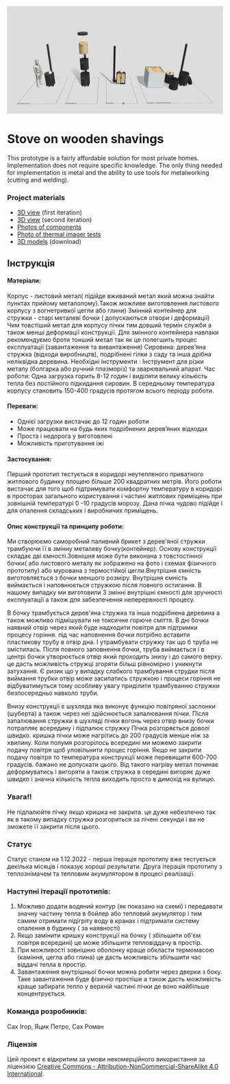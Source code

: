 ![alt text](https://github.com/Ostriv-platform/Wood_chip_stove/blob/main/Stove_general_view.jpg?raw=true)

# Stove on wooden shavings

This prototype is a fairly affordable solution for most private homes. Implementation does not require specific knowledge. The only thing needed for implementation is metal and the ability to use tools for metalworking (cutting and welding).

### Project materials

- [3D view](https://sketchfab.com/3d-models/stove-prototype-10-52218750ea024a8d8f91d65e440f9fa2) (first iteration)
- [3D view](https://sketchfab.com/3d-models/stove-prototype-20-52fff2d47ecf4f34a340b4a304733834) (second iteration)
- [Photos of components](https://github.com/Ostriv-platform/Wood_chip_stove/tree/main/ENG/Photo/Preparations)
- [Photo of thermal imager tests](https://github.com/Ostriv-platform/Wood_chip_stove/tree/main/ENG/Photo/Test)
- [3D models](https://github.com/Ostriv-platform/Wood_chip_stove/tree/main/ENG/3D%20models) (download)

## Інструкція

#### Матеріали: 
Корпус - листовий метал( підійде вживаний метал який можна знайти пунктах прийому металолому).Також можливе виготовлення листового корпусу з вогнетривкої цегли або глини)
Змінний контейнер для стружки -  старі металеві бочки ( допускаються отвори і  деформації)
Чим товстіший метал  для корпусу пічки тим  довший термін служби а також менші деформації конструкції. Для змінного контейнера навпаки рекомендуємо броти тонший метал так як це полегшить процес експлуатації (завантаження та вивантаження)
Сировина: дерев’яна стружка (відходи виробництв), подрібнені гілки  з саду та інша дрібна неліквідна деревина.
Необхідні інструменти : Інструмент для різки металу (болгарка або  ручний плазморіз) та  зварювальний апарат. 
Час роботи: Одна загрузка горить 8-12 годин і виділяти велику кількість тепла без  постійного підкидання сировин. В середньому температура корпусу становить 150-400 градусів  протягом всього періоду роботи.

#### Переваги:  
- Однієї загрузки вистачає до 12 годин  роботи
- Може працювати на будь яких подрібнених дерев’яних відходах
- Проста і недорога у виготовлені
- Можливість приготування іжі

#### Застосування:
Перший прототип тестується в  коридорі неутепленого  приватного житлового  будинку площею  більше 200 квадратних метрів. Його роботи вистачає для того щоб підтримувати комфортну температуру в коридорі в просторах загального користування і частині житлових приміщень при зовнішній температурі 0 -10 градусів морозу.
Дана пічка чудово підійде і для опалення складських і виробничих приміщень. 

#### Опис конструкції та принципу роботи:
Ми створюємо саморобний  паливний брикет з дерев'яної стружки  трамбуючи її в змінну металеву бочку(контейнер). 
Основу конструкції складає дві ємності.Зовнішня може бути виконана з товстостінної бочки( або листового металу  як зображено на фото і схемах фізичного прототипу) або мурована з термостійкої цегли.Внутрішня ємність виготовляється з бочки меншого розміру. Внутрішня ємність виймається і наповнюється стружкою після повного остигання. В нашому випадку ми виготовили 3 змінні внутрішні ємності для зручності експлуатації а також для забезпечення неперервності процесу. 

В бочку трамбується дерев'яна стружка та інша подрібнена деревина а також можливо підмішувати    не  токсичне горюче сміття. В  дні бочки  наявний отвір через який буде надходити повітря для підтримки процесу горіння. під час наповнення бочки потрібно вставити пластикову трубу  в отвір дна. І утрамбувати стружку так що б труба не змістилась. Після повного заповнення бочки, труба виймається і в центрі бочки  утворюється отвір який проходить знизу і до самого верху. це дасть можливість стружці згоряти більш рівномірно і уникнути затухання.  Є ризик  що у випадку слабкого трамбування струдки після виймання трубки отвір може засипатись стружкою і процеси горіння не відбуватимуться тому особливу увагу приділити трамбуванню стружки безпосередньо навколо труби. 

Внизу конструкції є шухляда яка виконує функцію повітряної заслонки (шуберта) а також через неї здійснюється запалювання пічки. 
Після запалювання  стружки в шухляді  пічки вогонь через отвір внизу бочки потрапляє всередину і підпалює стружку  Пічка розгоряється доволі швидко. кришка  пічки може нагрітись до 200 градусів менше ніж за хвилину. Коли полумя розгорілось всередині ми можемо закрити подачу повітря щоб уповільнити  процес горіння. Якщо не закрити подачу повітря то температура конструкції може перевищити 600-700 градусів. бажано не допускати цього. Від такого нагріву метал починає деформуватись і вигоряти а також стружка в середині вигоряє дуже швидко і значна кількість тепла виходить просто в димохід на вулицю.

### Увага!! 
Не підпалюйте  пічку якщо кришка не закрита. це дуже небезпечно так як в такому випадку стружка розгориться за лічені секунди і ви не зможете  її закрити після цього. 

### Статус
Статус станом на 1.12.2022 - перша ітерація прототипу вже тестується декілька місяців і показує хороші результати. Друга ітерація прототипу з теплознімачем та тепловим акумулятором в процесі реалізації.  

### Наступні ітерації прототипів:

1. Можливо додати водяний контур (як показано на схемі) і передавати значну частину тепла в бойлер або тепловий акумулятор і тим самим  отримати підігріту воду  в кранах і підтримати систему опалення в будинку ( за наявності)
2. Якщо замінити кришку конструкції  на бочку ( збільшити  об'єм повітря всередині) це може збільшити тепловіддачу в простір.
3. При можливості зовнішню оболонку краще обкласти   термомасою (каміння, цегла або глина) це дасть можливість збільшити  час віддачі тепла в простір.
4. Завантаження  внутрішньої бочки можна  робити через дверки з боку. Таке завантаження буде фізично простіше а також дасть можливість краще  забирати тепло у верхній частині пічки  де воно найбільше концентрується.


### Команда розробників:
Сах Ігор, Яцик Петро, Сах Роман

### Ліцензія 
Цей проект є відкритим за умови некомерційного використання за ліцензією
[Creative Commons - Attribution-NonCommercial-ShareAlike 4.0 International](https://creativecommons.org/licenses/by-nc-sa/4.0/).
